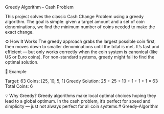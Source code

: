  Greedy Algorithm – Cash Problem
 
This project solves the classic Cash Change Problem using a greedy algorithm. The goal is simple: given a target amount and a set of coin denominations, we find the
minimum number of coins needed to make the exact change.


⚙️ How It Works
The greedy approach grabs the largest possible coin first, then moves down to smaller denominations until the total is met. It’s fast and efficient — but only works 
correctly when the coin system is canonical (like US or Euro coins). For non-standard systems, greedy might fail to find the optimal solution.


📌 Example

Target: 63
Coins: [25, 10, 5, 1]
Greedy Solution:
25 + 25 + 10 + 1 + 1 + 1 = 63
Total Coins: 6


💡 Why Greedy?
Greedy algorithms make local optimal choices hoping they lead to a global optimum. In the cash problem, it’s perfect for speed and simplicity — just not always 
perfect for all coin systems.# Greedy-Algorithm
